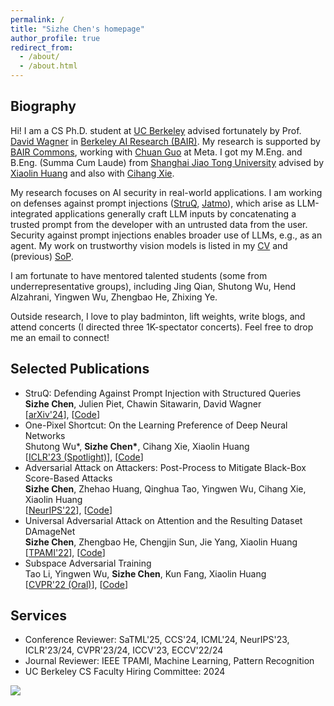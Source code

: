 ```yaml
---
permalink: /
title: "Sizhe Chen's homepage"
author_profile: true
redirect_from: 
  - /about/
  - /about.html
---
```


  
Biography
------
Hi! I am a CS Ph.D. student at [UC Berkeley](https://eecs.berkeley.edu) advised fortunately by Prof. [David Wagner](https://people.eecs.berkeley.edu/~daw) in [Berkeley AI Research (BAIR)](https://bair.berkeley.edu). My research is supported by [BAIR Commons](https://bcommons.berkeley.edu/home), working with [Chuan Guo](https://sites.google.com/view/chuanguo) at Meta. I got my M.Eng. and B.Eng. (Summa Cum Laude) from [Shanghai Jiao Tong University](http://en.sjtu.edu.cn) advised by [Xiaolin Huang](http://www.pami.sjtu.edu.cn/en/xiaolin) and also with [Cihang Xie](https://cihangxie.github.io). 

My research focuses on AI security in real-world applications. I am working on defenses against prompt injections ([StruQ](http://arxiv.org/abs/2402.06363), [Jatmo](https://arxiv.org/abs/2312.17673)), which arise as LLM-integrated applications generally craft LLM inputs by concatenating a trusted prompt from the developer with an untrusted data from the user. Security against prompt injections enables broader use of LLMs, e.g., as an agent. My work on trustworthy vision models is listed in my [CV](https://drive.google.com/file/d/1UmHL5TfvXIGuNRIPX9DHT_LwRCu1Hkf1/view?usp=sharing) and (previous) [SoP](https://drive.google.com/file/d/1nmocMJFOmw_5_N1roe96Vszhhg7zhaZS/view?usp=sharing). 

I am fortunate to have mentored talented students (some from underrepresentative groups), including Jing Qian, Shutong Wu, Hend Alzahrani, Yingwen Wu, Zhengbao He, Zhixing Ye.

Outside research, I love to play badminton, lift weights, write blogs, and attend concerts (I directed three 1K-spectator concerts). Feel free to drop me an email to connect!

Selected Publications
------
+ StruQ: Defending Against Prompt Injection with Structured Queries <br/> **Sizhe Chen**, Julien Piet, Chawin Sitawarin, David Wagner <br/> [[arXiv'24](http://arxiv.org/abs/2402.06363)], [[Code](https://github.com/Sizhe-Chen/StruQ)]
+ One-Pixel Shortcut: On the Learning Preference of Deep Neural Networks <br/> Shutong Wu\*, **Sizhe Chen\***, Cihang Xie, Xiaolin Huang <br/> [[ICLR'23 (Spotlight)](https://openreview.net/forum?id=p7G8t5FVn2h)], [[Code](https://github.com/cychomatica/One-Pixel-Shotcut)]
+ Adversarial Attack on Attackers: Post-Process to Mitigate Black-Box Score-Based Attacks <br/> **Sizhe Chen**, Zhehao Huang, Qinghua Tao, Yingwen Wu, Cihang Xie, Xiaolin Huang <br/> [[NeurIPS'22](https://openreview.net/forum?id=7hhH95QKKDX)], [[Code](https://github.com/Sizhe-Chen/AAA)]
+ Universal Adversarial Attack on Attention and the Resulting Dataset DAmageNet <br/> **Sizhe Chen**, Zhengbao He, Chengjin Sun, Jie Yang, Xiaolin Huang <br/> [[TPAMI'22](https://ieeexplore.ieee.org/document/9238430)], [[Code](https://github.com/Sizhe-Chen/DAmageNet)]
+ Subspace Adversarial Training <br/> Tao Li, Yingwen Wu, **Sizhe Chen**, Kun Fang, Xiaolin Huang <br/> [[CVPR'22 (Oral)](https://openaccess.thecvf.com/content/CVPR2022/html/Li_Subspace_Adversarial_Training_CVPR_2022_paper)], [[Code](https://github.com/nblt/Sub-AT)]


Services
------
+ Conference Reviewer: SaTML'25, CCS'24, ICML'24, NeurIPS'23, ICLR'23/24, CVPR'23/24, ICCV'23, ECCV'22/24
+ Journal Reviewer: IEEE TPAMI, Machine Learning, Pattern Recognition
+ UC Berkeley CS Faculty Hiring Committee: 2024


![](https://github.com/Sizhe-Chen/Sizhe-Chen.github.io/blob/master/images/piano.jpg?raw=true)
